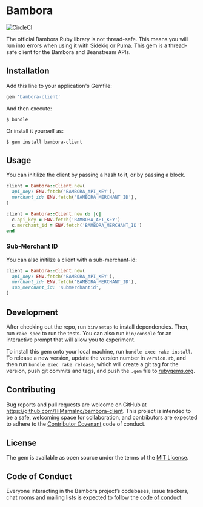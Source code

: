 # Bambora

[![CircleCI](https://circleci.com/gh/HiMamaInc/bambora-client.svg?style=svg)](https://circleci.com/gh/HiMamaInc/bambora-client)

The official Bambora Ruby library is not thread-safe. This means you will run into errors when using it with Sidekiq or Puma. This gem is a thread-safe client for the Bambora and Beanstream APIs.

## Installation

Add this line to your application's Gemfile:

```ruby
gem 'bambora-client'
```

And then execute:

    $ bundle

Or install it yourself as:

    $ gem install bambora-client

## Usage

You can initilize the client by passing a hash to it, or by passing a block.

```ruby
client = Bambora::Client.new(
  api_key: ENV.fetch('BAMBORA_API_KEY'),
  merchant_id: ENV.fetch('BAMBORA_MERCHANT_ID'),
)
```

```ruby
client = Bambora::Client.new do |c|
  c.api_key = ENV.fetch('BAMBORA_API_KEY')
  c.merchant_id = ENV.fetch('BAMBORA_MERCHANT_ID')
end
```

### Sub-Merchant ID

You can also initilze a client with a sub-merchant-id:

```ruby
client = Bambora::Client.new(
  api_key: ENV.fetch('BAMBORA_API_KEY'),
  merchant_id: ENV.fetch('BAMBORA_MERCHANT_ID'),
  sub_merchant_id: 'submerchantid',
)
```

## Development

After checking out the repo, run `bin/setup` to install dependencies. Then, run `rake spec` to run the tests. You can also run `bin/console` for an interactive prompt that will allow you to experiment.

To install this gem onto your local machine, run `bundle exec rake install`. To release a new version, update the version number in `version.rb`, and then run `bundle exec rake release`, which will create a git tag for the version, push git commits and tags, and push the `.gem` file to [rubygems.org](https://rubygems.org).

## Contributing

Bug reports and pull requests are welcome on GitHub at https://github.com/HiMamaInc/bambora-client. This project is intended to be a safe, welcoming space for collaboration, and contributors are expected to adhere to the [Contributor Covenant](http://contributor-covenant.org) code of conduct.

## License

The gem is available as open source under the terms of the [MIT License](https://opensource.org/licenses/MIT).

## Code of Conduct

Everyone interacting in the Bambora project’s codebases, issue trackers, chat rooms and mailing lists is expected to follow the [code of conduct](https://github.com/HiMamaInc/bambora/blob/master/CODE_OF_CONDUCT.md).
